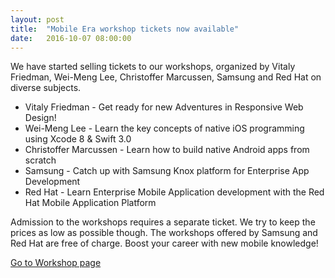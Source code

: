 ```yaml
---
layout: post
title:  "Mobile Era workshop tickets now available"
date:   2016-10-07 08:00:00
---
```


We have started selling tickets to our workshops, organized by Vitaly Friedman, Wei-Meng Lee,
Christoffer Marcussen, Samsung and Red Hat on diverse subjects.

* Vitaly Friedman - Get ready for new Adventures in Responsive Web Design!
* Wei-Meng Lee - Learn the key concepts of native iOS programming using Xcode 8 & Swift 3.0
* Christoffer Marcussen - Learn how to build native Android apps from scratch
* Samsung - Catch up with Samsung Knox platform for Enterprise App Development
* Red Hat - Learn Enterprise Mobile Application development with the Red Hat Mobile Application Platform

Admission to the workshops requires a separate ticket. We try to keep the prices as low as possible though. The workshops offered by Samsung and Red Hat are free of charge. Boost your career with new mobile knowledge!

<a class="btn btn-primary" href="/workshops/">Go to Workshop page</a>
